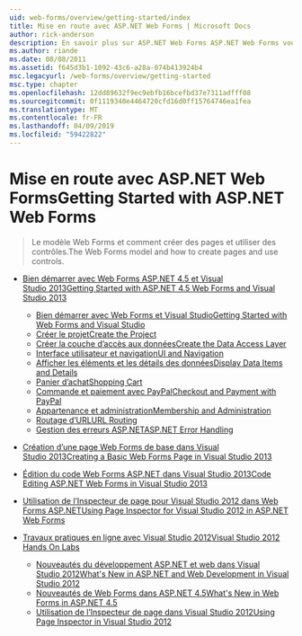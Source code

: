 ```yaml
---
uid: web-forms/overview/getting-started/index
title: Mise en route avec ASP.NET Web Forms | Microsoft Docs
author: rick-anderson
description: En savoir plus sur ASP.NET Web Forms ASP.NET Web Forms vous permet de générer des sites Web dynamiques à l’aide d’un modèle familier de glisser-déplacer, pilotée par événements. Une aire de conception et de hund...
ms.author: riande
ms.date: 08/08/2011
ms.assetid: f645d3b1-1092-43c6-a28a-074b413924b4
msc.legacyurl: /web-forms/overview/getting-started
msc.type: chapter
ms.openlocfilehash: 12dd89632f9ec9ebfb16bcefbd37e7311adfff08
ms.sourcegitcommit: 0f1119340e4464720cfd16d0ff15764746ea1fea
ms.translationtype: MT
ms.contentlocale: fr-FR
ms.lasthandoff: 04/09/2019
ms.locfileid: "59422822"
---
```

# <a name="getting-started-with-aspnet-web-forms"></a><span data-ttu-id="98cad-104">Mise en route avec ASP.NET Web Forms</span><span class="sxs-lookup"><span data-stu-id="98cad-104">Getting Started with ASP.NET Web Forms</span></span>

> <span data-ttu-id="98cad-105">Le modèle Web Forms et comment créer des pages et utiliser des contrôles.</span><span class="sxs-lookup"><span data-stu-id="98cad-105">The Web Forms model and how to create pages and use controls.</span></span>


- [<span data-ttu-id="98cad-106">Bien démarrer avec Web Forms ASP.NET 4.5 et Visual Studio 2013</span><span class="sxs-lookup"><span data-stu-id="98cad-106">Getting Started with ASP.NET 4.5 Web Forms and Visual Studio 2013</span></span>](getting-started-with-aspnet-45-web-forms/index.md)

    - [<span data-ttu-id="98cad-107">Bien démarrer avec Web Forms et Visual Studio</span><span class="sxs-lookup"><span data-stu-id="98cad-107">Getting Started with Web Forms and Visual Studio</span></span>](getting-started-with-aspnet-45-web-forms/introduction-and-overview.md)
    - [<span data-ttu-id="98cad-108">Créer le projet</span><span class="sxs-lookup"><span data-stu-id="98cad-108">Create the Project</span></span>](getting-started-with-aspnet-45-web-forms/create-the-project.md)
    - [<span data-ttu-id="98cad-109">Créer la couche d’accès aux données</span><span class="sxs-lookup"><span data-stu-id="98cad-109">Create the Data Access Layer</span></span>](getting-started-with-aspnet-45-web-forms/create_the_data_access_layer.md)
    - [<span data-ttu-id="98cad-110">Interface utilisateur et navigation</span><span class="sxs-lookup"><span data-stu-id="98cad-110">UI and Navigation</span></span>](getting-started-with-aspnet-45-web-forms/ui_and_navigation.md)
    - [<span data-ttu-id="98cad-111">Afficher les éléments et les détails des données</span><span class="sxs-lookup"><span data-stu-id="98cad-111">Display Data Items and Details</span></span>](getting-started-with-aspnet-45-web-forms/display_data_items_and_details.md)
    - [<span data-ttu-id="98cad-112">Panier d’achat</span><span class="sxs-lookup"><span data-stu-id="98cad-112">Shopping Cart</span></span>](getting-started-with-aspnet-45-web-forms/shopping-cart.md)
    - [<span data-ttu-id="98cad-113">Commande et paiement avec PayPal</span><span class="sxs-lookup"><span data-stu-id="98cad-113">Checkout and Payment with PayPal</span></span>](getting-started-with-aspnet-45-web-forms/checkout-and-payment-with-paypal.md)
    - [<span data-ttu-id="98cad-114">Appartenance et administration</span><span class="sxs-lookup"><span data-stu-id="98cad-114">Membership and Administration</span></span>](getting-started-with-aspnet-45-web-forms/membership-and-administration.md)
    - [<span data-ttu-id="98cad-115">Routage d’URL</span><span class="sxs-lookup"><span data-stu-id="98cad-115">URL Routing</span></span>](getting-started-with-aspnet-45-web-forms/url-routing.md)
    - [<span data-ttu-id="98cad-116">Gestion des erreurs ASP.NET</span><span class="sxs-lookup"><span data-stu-id="98cad-116">ASP.NET Error Handling</span></span>](getting-started-with-aspnet-45-web-forms/aspnet-error-handling.md)
- [<span data-ttu-id="98cad-117">Création d’une page Web Forms de base dans Visual Studio 2013</span><span class="sxs-lookup"><span data-stu-id="98cad-117">Creating a Basic Web Forms Page in Visual Studio 2013</span></span>](creating-a-basic-web-forms-page.md)
- [<span data-ttu-id="98cad-118">Édition du code Web Forms ASP.NET dans Visual Studio 2013</span><span class="sxs-lookup"><span data-stu-id="98cad-118">Code Editing ASP.NET Web Forms in Visual Studio 2013</span></span>](code-editing-in-web-forms-pages.md)
- [<span data-ttu-id="98cad-119">Utilisation de l’Inspecteur de page pour Visual Studio 2012 dans Web Forms ASP.NET</span><span class="sxs-lookup"><span data-stu-id="98cad-119">Using Page Inspector for Visual Studio 2012 in ASP.NET Web Forms</span></span>](using-page-inspector-in-a-visual-studio-11-beta-web-forms-project.md)
- [<span data-ttu-id="98cad-120">Travaux pratiques en ligne avec Visual Studio 2012</span><span class="sxs-lookup"><span data-stu-id="98cad-120">Visual Studio 2012 Hands On Labs</span></span>](hands-on-labs/index.md)

    - [<span data-ttu-id="98cad-121">Nouveautés du développement ASP.NET et web dans Visual Studio 2012</span><span class="sxs-lookup"><span data-stu-id="98cad-121">What's New in ASP.NET and Web Development in Visual Studio 2012</span></span>](hands-on-labs/whats-new-in-aspnet-and-web-development-in-visual-studio-2012.md)
    - [<span data-ttu-id="98cad-122">Nouveautés de Web Forms dans ASP.NET 4.5</span><span class="sxs-lookup"><span data-stu-id="98cad-122">What's New in Web Forms in ASP.NET 4.5</span></span>](hands-on-labs/whats-new-in-web-forms-in-aspnet-45.md)
    - [<span data-ttu-id="98cad-123">Utilisation de l’Inspecteur de page dans Visual Studio 2012</span><span class="sxs-lookup"><span data-stu-id="98cad-123">Using Page Inspector in Visual Studio 2012</span></span>](hands-on-labs/using-page-inspector-in-visual-studio-2012.md)
